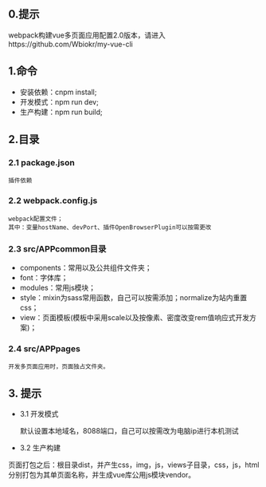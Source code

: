 ## 0.提示 ##
   webpack构建vue多页面应用配置2.0版本，请进入https://github.com/Wbiokr/my-vue-cli
## 1.命令 ##
- 安装依赖：cnpm install;
- 开发模式：npm run dev;
- 生产构建：npm run build;
## 2.目录 ##
### 2.1 package.json ###
    插件依赖
### 2.2 webpack.config.js ###
    webpack配置文件；
    其中：变量hostName、devPort、插件OpenBrowserPlugin可以按需更改
### 2.3 src/APPcommon目录 ###
- components：常用以及公共组件文件夹；
- font：字体库；
- modules：常用js模块；
- style：mixin为sass常用函数，自己可以按需添加；normalize为站内重置css；
- view：页面模板(模板中采用scale以及按像素、密度改变rem值响应式开发方案)；
### 2.4 src/APPpages ###
    开发多页面应用时，页面独占文件夹。
## 3. 提示 ##
- 3.1 开发模式

  默认设置本地域名，8088端口，自己可以按需改为电脑ip进行本机测试
    
- 3.2 生产构建
  
页面打包之后：根目录dist，并产生css，img，js，views子目录，css，js，html分别打包为其单页面名称，并生成vue库公用js模块vendor。